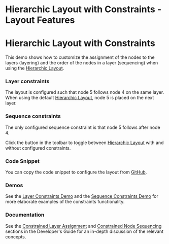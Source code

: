 <!--
 //////////////////////////////////////////////////////////////////////////////
 // @license
 // This file is part of yFiles for HTML 2.6.
 // Use is subject to license terms.
 //
 // Copyright (c) 2000-2023 by yWorks GmbH, Vor dem Kreuzberg 28,
 // 72070 Tuebingen, Germany. All rights reserved.
 //
 //////////////////////////////////////////////////////////////////////////////
-->
# Hierarchic Layout with Constraints - Layout Features

# Hierarchic Layout with Constraints

This demo shows how to customize the assignment of the nodes to the layers (layering) and the order of the nodes in a layer (sequencing) when using the [Hierarchic Layout](https://docs.yworks.com/yfileshtml/#/api/HierarchicLayout).

### Layer constraints

The layout is configured such that node 5 follows node 4 on the same layer. When using the default [Hierarchic Layout](https://docs.yworks.com/yfileshtml/#/api/HierarchicLayout), node 5 is placed on the next layer.

### Sequence constraints

The only configured sequence constraint is that node 5 follows after node 4.

Click the button in the toolbar to toggle between [Hierarchic Layout](https://docs.yworks.com/yfileshtml/#/api/HierarchicLayout) with and without configured constraints.

### Code Snippet

You can copy the code snippet to configure the layout from [GitHub](https://github.com/yWorks/yfiles-for-html-demos/blob/master/demos/layout-features/hierarchic-constraints/HierarchicConstraints.ts).

### Demos

See the [Layer Constraints Demo](../../layout/layerconstraints/index.html) and the [Sequence Constraints Demo](../../layout/sequenceconstraints/index.html) for more elaborate examples of the constraints functionality.

### Documentation

See the [Constrained Layer Assignment](https://docs.yworks.com/yfileshtml/#/dguide/hierarchical_layout-constrained_layer_assignment) and [Constrained Node Sequencing](https://docs.yworks.com/yfileshtml/#/dguide/hierarchical_layout-constrained_node_sequencing) sections in the Developer's Guide for an in-depth discussion of the relevant concepts.
